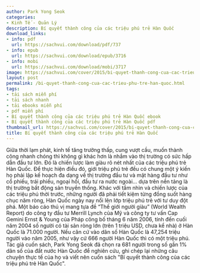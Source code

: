 ```yaml
---
author: Park Yong Seok
categories:
- Kinh Tế - Quản Lý
description: Bí quyết thành công của các triệu phú trẻ Hàn Quốc
download_links:
- info: pdf
  url: https://sachvui.com/download/pdf/737
- info: epub
  url: https://sachvui.com/download/epub/3716
- info: mobi
  url: https://sachvui.com/download/mobi/3717
image: https://sachvui.com/cover/2015/bi-quyet-thanh-cong-cua-cac-trieu-phu-tre-han-quoc.jpg
layout: post
permalink: /bi-quyet-thanh-cong-cua-cac-trieu-phu-tre-han-quoc.html
tags:
- tải sách miễn phí
- tải sách nhanh
- tải ebooks miễn phí
- pdf miễn phí
- Bí quyết thành công của các triệu phú trẻ Hàn Quốc ebook
- Bí quyết thành công của các triệu phú trẻ Hàn Quốc pdf
thumbnail_url: https://sachvui.com/cover/2015/bi-quyet-thanh-cong-cua-cac-trieu-phu-tre-han-quoc.jpg
title: Bí quyết thành công của các triệu phú trẻ Hàn Quốc
---
```


 <div class="item-desc text-justify"> <p>Giữa thời lạm phát, kinh tế tăng trưởng thấp, cung vượt cầu, muốn thành công nhanh chóng thì không gì khác hơn là nhắm vào thị trường có sức hấp dẫn đầu tư lớn. Đó là chiến lược làm giàu rõ nét nhất của các triệu phú trẻ Hàn Quốc. Để thực hiện điều đó, giới triệu phú trẻ đều có chung một ý kiến họ phải lập kế hoạch đa dạng về thị trường đầu tư và mặt hàng đầu tư như cổ phiếu, trái phiếu, ngoại hối, đầu tư ra nước ngoài… dựa trên nền tảng là thị trường bất động sản truyền thống. Khác với tầm nhìn và chiến lược của các triệu phú thời trước, những người đã phải tiết kiệm từng đồng suốt hàng chục năm ròng, Hàn Quốc ngày nay nổi lên lớp triệu phú trẻ với tư duy đột phá. Một báo cáo thú vị mang tựa đề “Thế giới người giàu” (World Wealth Report) do công ty đầu tư Merrill Lynch của Mỹ và công ty tư vấn Cap Gemini Ernst &amp; Young của Pháp công bố tháng 6 năm 2006, tính đến cuối năm 2004 số người có tài sản ròng lớn (trên 1 triệu USD, chưa kể nhà) ở Hàn Quốc là 71.000 người. Nếu căn cứ vào dân số Hàn Quốc là 47,254 triệu người vào năm 2005, như vậy cứ 666 người Hàn Quốc thì có một triệu phú. Tác giả cuốn sách, Park Yong Seok đã chọn ra 681 người trong số gần 1% dân số của đất nước Hàn Quốc để nghiên cứu, ghi chép lại những câu chuyện thực tế của họ và viết nên cuốn sách "Bí quyết thành công của các triệu phú trẻ Hàn Quốc".</p> </div>